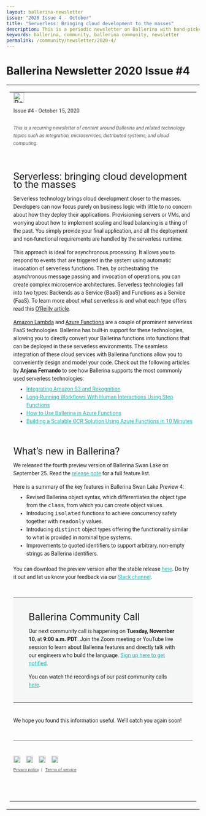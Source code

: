 ```yaml
---
layout: ballerina-newsletter
issue: "2020 Issue 4 - October"
title: "Serverless: Bringing cloud development to the masses"
description: This is a periodic newsletter on Ballerina with hand-picked content and regular updates on the language.
keywords: ballerina, community, ballerina community, newsletter
permalink: /community/newsletter/2020-4/
---
```


# Ballerina Newsletter 2020 Issue #4

<table align="center" border="0" cellpadding="0" cellspacing="0" class="wso2_full_wrap" style="-ms-text-size-adjust: 100%;-webkit-text-size-adjust: 100%; height: 100% !important;margin: 0;mso-table-lspace: 0pt;mso-table-rspace: 0pt;padding: 0;" width="100%">
   <tbody>
      <tr>
         <td align="center" style="-webkit-text-size-adjust: 100%;-ms-text-size-adjust: 100%;mso-table-lspace: 0pt;mso-table-rspace: 0pt;" valign="top">
            <table border="0" cellpadding="0" cellspacing="0" id="templateHeader" style="max-width: 950px;-ms-text-size-adjust: 100%;-webkit-text-size-adjust: 100%;mso-table-lspace: 0pt;mso-table-rspace: 0pt;" width="100%">
               <tbody>
                  <tr>
                     <td align="left" class="headerContent" style="-webkit-text-size-adjust: 100%;-ms-text-size-adjust: 100%;mso-table-lspace: 0pt;mso-table-rspace: 0pt;color: #505050;font-family: 'Roboto', Helvetica,sans-serif;font-size: 20px;font-weight: bold;line-height: 20px;text-align: left;vertical-align: middle;padding: 0px 10px 60px 10px;" valign="top">
                        <img alt="Ballerina Newsletter" class="darkLogo" src="https://wso2.cachefly.net/wso2/sites/all/images/2020/ballerina-dark-logo.png" style="display: inline-block;height: 28px;"><img alt="Ballerina Newsletter" class="lightLogo" src="https://wso2.cachefly.net/wso2/sites/all/images/2020/ballerina-light-logo.png" style="display: none;overflow: hidden;float: left;width: 0px;max-height: 0px;max-width: 0px;line-height: 0px;visibility: hidden;">
                        <p class="darkintro" style="color: #585a5e;display: block;font-family: 'Roboto', Helvetica,sans-serif;font-size: 14px;font-weight: 500;line-height: 24px;margin: 0;text-align: left;padding-top: 8px;padding-bottom: 10px;">Issue #4 - October 15, 2020</p>
                        <p class="darkintro" style="font-family: 'Roboto', Helvetica,sans-serif;font-size: 13px;color: #585a5e;line-height: 20px;font-weight: 400;text-align: left;font-style: italic;">This is a recurring newsletter of content around Ballerina and related technology topics such as integration, microservices, distributed systems, and cloud computing.
                     </p>
                        <h2 style="font-family: 'Roboto', Helvetica,sans-serif;font-size: 26px;color: rgba(0,0,0,0.87);line-height: 21px;font-weight: 400;text-align: left;margin-bottom: 16px;padding-top: 30px;">Serverless: bringing cloud development to the masses</h2>
                        <p style="font-family: 'Roboto', Helvetica,sans-serif;font-size: 14px;color: rgba(0,0,0,0.87);line-height: 21px;font-weight: 400;text-align: left;">Serverless technology brings cloud development closer to the masses. Developers can now focus purely on business logic with little to no concern about how they deploy their applications. Provisioning servers or VMs, and worrying about how to implement scaling and load balancing is a thing of the past. You simply provide your final application, and all the deployment and non-functional requirements are handled by the serverless runtime.</p>
                        <p style="font-family: 'Roboto', Helvetica,sans-serif;font-size: 14px;color: rgba(0,0,0,0.87);line-height: 21px;font-weight: 400;text-align: left;">This approach is ideal for asynchronous processing. It allows you to respond to events that are triggered in the system using automatic invocation of serverless functions. Then, by orchestrating the asynchronous message passing and invocation of operations, you can create complex microservice architectures. Serverless technologies fall into two types: Backends as a Service (BaaS) and Functions as a Service (FaaS). To learn more about what serverless is and what each type offers read this <a class="linkbody darklink" href="https://www.oreilly.com/content/serverless-a-simple-overview/" style="color: rgba(0,0,0,0.87);text-decoration: underline;" target="_blank">O’Reilly article</a>.</p>
                        <p style="font-family: 'Roboto', Helvetica,sans-serif;font-size: 14px;color: rgba(0,0,0,0.87);line-height: 21px;font-weight: 400;text-align: left;margin-bottom: 6px;"><a class="linkbody darklink" href="https://aws.amazon.com/lambda/" style="color: rgba(0,0,0,0.87);text-decoration: underline;" target="_blank">Amazon Lambda</a> and <a class="linkbody darklink" href="https://azure.microsoft.com/en-us/services/functions/" style="color: rgba(0,0,0,0.87);text-decoration: underline;" target="_blank">Azure Functions</a> are a couple of prominent serverless FaaS technologies. Ballerina has built-in support for these technologies, allowing you to directly convert your Ballerina functions into functions that can be deployed in these serverless environments. The seamless integration of these cloud services with Ballerina functions allow you to conveniently design and model your code. Check out the following articles by <span style="font-weight: 600;">Anjana Fernando</span> to see how Ballerina supports the most commonly used serverless technologies:</p>
                        <ul style="margin-top: 6px;margin-bottom: 6px;padding-bottom: 20px;">
                           <li style="font-family: 'Roboto', Helvetica,sans-serif;font-size: 14px;color: rgba(0,0,0,0.87);line-height: 21px;font-weight: 400;text-align: left;"><a class="linkbody" href="https://dzone.com/articles/practical-serverless-integrating-amazon-s3-and-rek" style="color: #20b6af;" target="_blank">Integrating Amazon S3 and Rekognition</a></li>
                           <li style="font-family: 'Roboto', Helvetica,sans-serif;font-size: 14px;color: rgba(0,0,0,0.87);line-height: 21px;font-weight: 400;text-align: left;"><a class="linkbody" href="https://dzone.com/articles/practical-serverless-long-running-workflows-with-h" style="color: #20b6af;" target="_blank">Long-Running Workflows With Human Interactions Using Step Functions</a></li>
                           <li style="font-family: 'Roboto', Helvetica,sans-serif;font-size: 14px;color: rgba(0,0,0,0.87);line-height: 21px;font-weight: 400;text-align: left;"><a class="linkbody" href="https://hackernoon.com/how-to-use-ballerina-in-azure-functions-121c3urp" style="color: #20b6af;" target="_blank">How to Use Ballerina in Azure Functions</a></li>
                           <li style="font-family: 'Roboto', Helvetica,sans-serif;font-size: 14px;color: rgba(0,0,0,0.87);line-height: 21px;font-weight: 400;text-align: left;"><a class="linkbody" href="https://dzone.com/articles/practical-serverless-a-scalable-ocr-solution-in-10" style="color: #20b6af;" target="_blank">Building a Scalable OCR Solution Using Azure Functions in 10 Minutes</a></li>
                        </ul>
                        <h2 style="font-family: 'Roboto', Helvetica,sans-serif;font-size: 26px;color: rgba(0,0,0,0.87);line-height: 21px;font-weight: 400;text-align: left;margin-bottom: 16px;">What’s new in Ballerina?</h2>
                        <p style="font-family: 'Roboto', Helvetica,sans-serif;font-size: 14px;color: rgba(0,0,0,0.87);line-height: 21px;font-weight: 400;text-align: left;margin-bottom: 6px;">We released the fourth preview version of Ballerina Swan Lake on September 25. Read the <a class="linkbody" href="https://ballerina.io/downloads/swan-lake-release-notes/swan-lake-preview4/?utm_source=mailer&amp;utm_medium=email&amp;utm_campaign=mailer_newsletter_oct" style="color: #20b6af;" target="_blank">release note</a> for a full feature list.</p>
                        <p style="font-family: 'Roboto', Helvetica,sans-serif;font-size: 14px;color: rgba(0,0,0,0.87);line-height: 21px;font-weight: 400;text-align: left;margin-bottom: 6px;">Here is a summary of the key features in Ballerina Swan Lake Preview 4:</p>
                        <ul style="margin-top: 6px;margin-bottom: 6px;padding-bottom: 5px;">
                           <li style="font-family: 'Roboto', Helvetica,sans-serif;font-size: 14px;color: rgba(0,0,0,0.87);line-height: 21px;font-weight: 400;text-align: left;">Revised Ballerina object syntax, which differentiates the object type from the <span style="font-family: 'Courier Prime', monospace, Menlo,Monaco,Consolas;">class</span>, from which you can create object values.</li>
                           <li style="font-family: 'Roboto', Helvetica,sans-serif;font-size: 14px;color: rgba(0,0,0,0.87);line-height: 21px;font-weight: 400;text-align: left;">Introducing <span style="font-family: 'Courier Prime', monospace, Menlo,Monaco,Consolas;">isolated</span> functions to achieve concurrency safety together with <span style="font-family: 'Courier Prime', monospace, Menlo,Monaco,Consolas;">readonly</span> values.</li>
                           <li style="font-family: 'Roboto', Helvetica,sans-serif;font-size: 14px;color: rgba(0,0,0,0.87);line-height: 21px;font-weight: 400;text-align: left;">Introducing <span style="font-family: 'Courier Prime', monospace, Menlo,Monaco,Consolas;">distinct</span> object types offering the functionality similar to what is provided in nominal type systems.</li>
                           <li style="font-family: 'Roboto', Helvetica,sans-serif;font-size: 14px;color: rgba(0,0,0,0.87);line-height: 21px;font-weight: 400;text-align: left;">Improvements to quoted identifiers to support arbitrary, non-empty strings as Ballerina identifiers.</li>
                        </ul>
                        <p style="font-family: 'Roboto', Helvetica,sans-serif;font-size: 14px;color: rgba(0,0,0,0.87);line-height: 21px;font-weight: 400;text-align: left;margin-bottom: 6px;padding-bottom: 25px;">You can download the preview version after the stable release <a class="linkbody" href="https://ballerina.io/downloads/?utm_source=mailer&amp;utm_medium=email&amp;utm_campaign=mailer_newsletter_oct" style="color: #20b6af;" target="_blank">here</a>. Do try it out and let us know your feedback via our <a class="linkbody" href="https://ballerina.io//community/#ballerina-slack-community" style="color: #20b6af;" target="_blank">Slack channel</a>.</p>
                        <table border="0" cellpadding="0" cellspacing="0" id="templateHeader" style="-ms-text-size-adjust: 100%;-webkit-text-size-adjust: 100%;mso-table-lspace: 0pt;mso-table-rspace: 0pt;" width="100%">
                           <tbody>
                              <tr>
                                 <td align="center" bgcolor="#f5f6f6" class="headerContent darkcommunity" style="-webkit-text-size-adjust: 100%;-ms-text-size-adjust: 100%;mso-table-lspace: 0pt;mso-table-rspace: 0pt;color: #505050;font-family: 'Roboto', Helvetica,sans-serif;font-size: 20px;font-weight: bold;line-height: 20px;text-align: center;vertical-align: middle; padding: 15px 40px 21px 40px !important; background-color:#f5f6f6 !important;" valign="top">
                                    <p style="font-family: 'Roboto', Helvetica,sans-serif;font-size: 26px;color: rgba(0,0,0,0.87);line-height: 21px;font-weight: 400;text-align: left;margin-bottom: 16px;">Ballerina Community Call</p>
                                    <p style="font-family: 'Roboto', Helvetica,sans-serif;font-size: 14px;color: rgba(0,0,0,0.87);line-height: 21px;font-weight: 400;text-align: left;">Our next community call is happening on <span style="font-weight: 600;">Tuesday, November 10</span>, at <span style="font-weight: 600;">9:00 a.m. PDT</span>. Join the Zoom meeting or YouTube live session to learn about Ballerina features and directly talk with our engineers who build the language. <a class="linkbody" href="https://docs.google.com/forms/d/e/1FAIpQLSfJkkaXmOf-ULhZ1Oi7bXAG_UmieRQ3wF8mKDohWux-8Ltfsw/viewform" style="color: #20b6af;text-decoration: underline;" target="_blank">Sign up here to get notified</a>.</p>
                                    <p style="font-family: 'Roboto', Helvetica,sans-serif;font-size: 14px;color: rgba(0,0,0,0.87);line-height: 21px;font-weight: 400;text-align: left;">You can watch the recordings of our past community calls <a class="linkbody" href="https://www.youtube.com/playlist?list=PL7JOecNWBb0JAdYWqeGmD35MjE0KTjHXU" style="color: #20b6af;text-decoration: underline;" target="_blank">here</a>.</p>
                                 </td>
                              </tr>
                           </tbody>
                        </table>
                        <p style="font-family: 'Roboto', Helvetica,sans-serif;font-size: 14px;color: rgba(0,0,0,0.87);line-height: 21px;font-weight: 400;text-align: left;padding-bottom: 20px;padding-top: 20px;">We hope you found this information useful. We’ll catch you again soon!</p>
                        <hr style="color: #585a5e; height: 1px; background-color: #585a5e; border: 0;">
                        <p style="text-align: left;margin: 30px 0 0;padding-top: 10px;"><a href="https://github.com/ballerina-platform"><img src="https://b.content.wso2.com/sites/all/ballerina.io-cdn/img/github.png" style="width: 18px;"></a> <a href="https://stackoverflow.com/questions/tagged/ballerina"><img src="https://b.content.wso2.com/sites/all/ballerina.io-cdn/img/stackoverflow.png" style="width: 18px; margin-left: 10px;"></a> <a href="https://twitter.com/ballerinalang"><img src="https://b.content.wso2.com/sites/all/ballerina.io-cdn/img/twitter.png" style="width: 18px; margin-left: 10px;"></a> <a href="https://ballerina.io/community/slack/"><img src="https://b.content.wso2.com/sites/all/ballerina.io-cdn/img/slack.png" style="width: 18px; margin-left: 10px;"></a></p>
                        <p align="left" style="font-family: 'Roboto', Helvetica,sans-serif;font-size:11px;line-height: 21px;color: #585a5e;margin-top: 5px;font-weight: 400;"><a class="darkfotterlink" href="https://ballerina.io/privacy-policy" style="font-family: 'Roboto', Helvetica,sans-serif;font-size:11px;color:#585a5e;text-decoration: underline;" target="_blank">Privacy policy</a>&nbsp;&nbsp;|&nbsp;&nbsp; <a class="darkfotterlink" href="https://ballerina.io/terms-of-service" style="font-family: 'Roboto', Helvetica,sans-serif;font-size:11px;color:#585a5e;text-decoration: underline;" target="_blank">Terms of service</a></p>
                     </td>
                  </tr>
               </tbody>
            </table>
         </td>
      </tr>
   </tbody>
</table>
